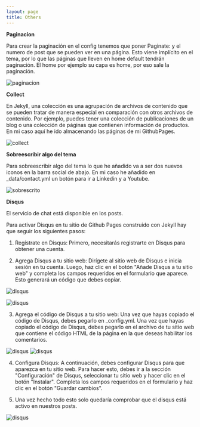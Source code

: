 ```yaml
---
layout: page
title: Others
---
```


**Paginacion**

Para crear la paginación en el config tenemos que poner Paginate: y el numero de post que se pueden ver en una página.
Esto viene implícito en el tema, por lo que las páginas que lleven en home default tendrán paginación.
El home por ejemplo su capa es home, por eso sale la paginación.

![paginacion](https://images2.imgbox.com/52/6c/HipseIND_o.jpg)


**Collect**

En Jekyll, una colección es una agrupación de archivos de contenido que se pueden tratar de manera especial en comparación con otros archivos de contenido.
Por ejemplo, puedes tener una colección de publicaciones de un blog o una colección de páginas que contienen información de productos.
En mi caso aquí he ido almacenando las páginas de mi GithubPages.

![collect](https://images2.imgbox.com/98/22/cn6W52je_o.jpg)



**Sobreescribir algo del tema**

Para sobreescribir algo del tema lo que he añadido va a ser dos nuevos iconos en la barra social de abajo.
En mi caso he añadido en _data/contact.yml un botón para ir a Linkedin y a Youtube.

![sobrescrito](https://images2.imgbox.com/64/0a/ROhM75lJ_o.jpg)



**Disqus**

El servicio de chat está disponible en los posts.

Para activar Disqus en tu sitio de Github Pages construido con Jekyll hay que seguir los siguientes pasos:

1. Regístrate en Disqus: Primero, necesitarás registrarte en Disqus para obtener una cuenta. 

2. Agrega Disqus a tu sitio web: Dirígete al sitio web de Disqus e inicia sesión en tu cuenta. Luego, haz clic en el botón "Añade Disqus a tu sitio web" y completa los campos requeridos en el formulario que aparece. Esto generará un código que debes copiar.

![disqus](https://images2.imgbox.com/85/24/WgjF2Qx6_o.jpg)

![disqus](https://images2.imgbox.com/60/68/ycEIPyOy_o.jpg)

3. Agrega el código de Disqus a tu sitio web: Una vez que hayas copiado el código de Disqus, debes pegarlo en _config.yml.
Una vez que hayas copiado el código de Disqus, debes pegarlo en el archivo de tu sitio web que contiene el código HTML de la página en la que deseas habilitar los comentarios.

![disqus](https://images2.imgbox.com/41/fd/oDQIHJEX_o.jpg)
![disqus](https://images2.imgbox.com/00/fe/FITFDGPf_o.jpg)

4. Configura Disqus: A continuación, debes configurar Disqus para que aparezca en tu sitio web. Para hacer esto, debes ir a la sección "Configuración" de Disqus, seleccionar tu sitio web y hacer clic en el botón "Instalar". Completa los campos requeridos en el formulario y haz clic en el botón "Guardar cambios".

5. Una vez hecho todo esto solo quedaría comprobar que el disqus está activo en nuestros posts.

![disqus](https://images2.imgbox.com/b9/c9/R13S2LfR_o.jpg)
